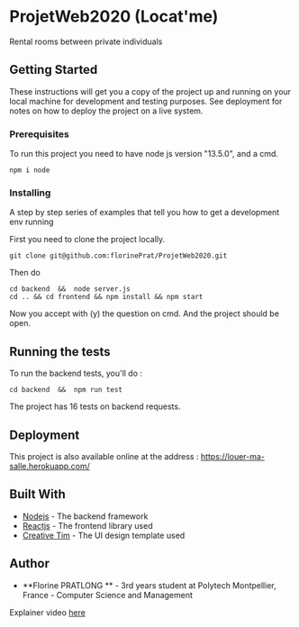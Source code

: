 # ProjetWeb2020 (Locat'me)

Rental rooms between private individuals 

## Getting Started

These instructions will get you a copy of the project up and running on your local machine for development and testing purposes. See deployment for notes on how to deploy the project on a live system.

### Prerequisites

To run this project you need to have node js version "13.5.0", and a cmd.

```
npm i node
```

### Installing

A step by step series of examples that tell you how to get a development env running

First you need to clone the project locally.

```
git clone git@github.com:florinePrat/ProjetWeb2020.git
```

Then do

```
cd backend  &&  node server.js
cd .. && cd frontend && npm install && npm start
```

Now you accept with (y) the question on cmd.
And the project should be open.

## Running the tests

To run the backend tests, you'll do : 

```
cd backend  &&  npm run test
```
The project has 16 tests on backend requests.

## Deployment

This project is also available online at the address : https://louer-ma-salle.herokuapp.com/

## Built With

* [Nodejs](https://nodejs.org/en/docs/) - The backend framework
* [Reactjs](https://reactjs.org/docs/getting-started.html) - The frontend library used
* [Creative Tim](https://www.creative-tim.com/product/now-ui-kit-react) - The UI design template used

## Author

* **Florine PRATLONG ** - 3rd years student at Polytech Montpellier, France - Computer Science and Management

Explainer video [here](https://youtu.be/bvZbOYPNQAA)

